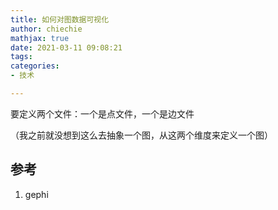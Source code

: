 ```yaml
---
title: 如何对图数据可视化
author: chiechie
mathjax: true
date: 2021-03-11 09:08:21
tags:
categories: 
- 技术

---
```


要定义两个文件：一个是点文件，一个是边文件

（我之前就没想到这么去抽象一个图，从这两个维度来定义一个图）



## 参考
1. gephi
